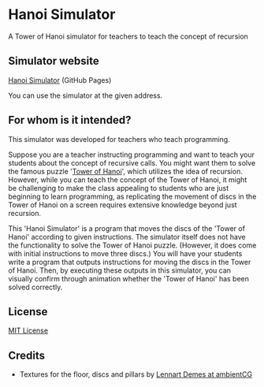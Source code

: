 # Hanoi Simulator

A Tower of Hanoi simulator for teachers to teach the concept of recursion

## Simulator website

[Hanoi Simulator](https://akonno.github.io/hanoisimulator/) (GitHub Pages)

You can use the simulator at the given address.

## For whom is it intended?

This simulator was developed for teachers who teach programming.

Suppose you are a teacher instructing programming and want to teach your students about the concept of recursive calls. You might want them to solve the famous puzzle '[Tower of Hanoi](https://en.wikipedia.org/wiki/Tower_of_Hanoi)', which utilizes the idea of recursion. However, while you can teach the concept of the Tower of Hanoi, it might be challenging to make the class appealing to students who are just beginning to learn programming, as replicating the movement of discs in the Tower of Hanoi on a screen requires extensive knowledge beyond just recursion.

This 'Hanoi Simulator' is a program that moves the discs of the 'Tower of Hanoi' according to given instructions. The simulator itself does not have the functionality to solve the Tower of Hanoi puzzle. (However, it does come with initial instructions to move three discs.) You will have your students write a program that outputs instructions for moving the discs in the Tower of Hanoi. Then, by executing these outputs in this simulator, you can visually confirm through animation whether the 'Tower of Hanoi' has been solved correctly.

## License

[MIT License](https://opensource.org/license/mit/)

## Credits

- Textures for the floor, discs and pillars by [Lennart Demes at ambientCG](https://ambientcg.com/)
